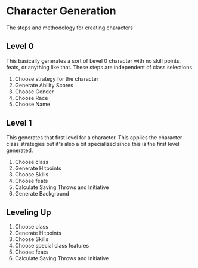 # Character Generation

The steps and methodology for creating characters

## Level 0
This basically generates a sort of Level 0 character with no skill points, feats, or anything like that.
These steps are independent of class selections

1. Choose strategy for the character
1. Generate Ability Scores
1. Choose Gender
1. Choose Race
1. Choose Name

## Level 1
This generates that first level for a character. This applies the character class strategies
but it's also a bit specialized since this is the first level generated. 

1. Choose class
1. Generate Hitpoints
1. Choose Skills
1. Choose feats
1. Calculate Saving Throws and Initiative
1. Generate Background

## Leveling Up

1. Choose class
1. Generate Hitpoints
1. Choose Skills
1. Choose special class features
1. Choose feats
1. Calculate Saving Throws and Initiative
